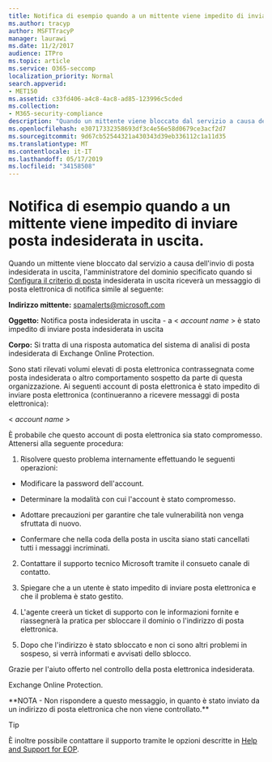 ```yaml
---
title: Notifica di esempio quando a un mittente viene impedito di inviare posta indesiderata in uscita.
ms.author: tracyp
author: MSFTTracyP
manager: laurawi
ms.date: 11/2/2017
audience: ITPro
ms.topic: article
ms.service: O365-seccomp
localization_priority: Normal
search.appverid:
- MET150
ms.assetid: c33fd406-a4c8-4ac8-ad85-123996c5cded
ms.collection:
- M365-security-compliance
description: "Quando un mittente viene bloccato dal servizio a causa dell'invio di posta indesiderata in uscita, l'amministratore del dominio specificato quando si configura il criterio di posta indesiderata in uscita riceverà un messaggio di posta elettronica di notifica simile al seguente:"
ms.openlocfilehash: e30717332358693df3c4e56e58d0679ce3acf2d7
ms.sourcegitcommit: 9d67cb52544321a430343d39eb336112c1a11d35
ms.translationtype: MT
ms.contentlocale: it-IT
ms.lasthandoff: 05/17/2019
ms.locfileid: "34158508"
---
```

# <a name="sample-notification-when-a-sender-is-blocked-sending-outbound-spam"></a>Notifica di esempio quando a un mittente viene impedito di inviare posta indesiderata in uscita.

Quando un mittente viene bloccato dal servizio a causa dell'invio di posta indesiderata in uscita, l'amministratore del dominio specificato quando si [Configura il criterio di posta](configure-the-outbound-spam-policy.md) indesiderata in uscita riceverà un messaggio di posta elettronica di notifica simile al seguente: 
  
 **Indirizzo mittente:** spamalerts@microsoft.com 
  
 **Oggetto:** Notifica posta indesiderata in uscita - a \<  *account name*  \> è stato impedito di inviare posta indesiderata in uscita 
  
 **Corpo:** Si tratta di una risposta automatica del sistema di analisi di posta indesiderata di Exchange Online Protection. 
  
Sono stati rilevati volumi elevati di posta elettronica contrassegnata come posta indesiderata o altro comportamento sospetto da parte di questa organizzazione. Ai seguenti account di posta elettronica è stato impedito di inviare posta elettronica (continueranno a ricevere messaggi di posta elettronica):
  
\< *account name*  \> 
  
È probabile che questo account di posta elettronica sia stato compromesso. Attenersi alla seguente procedura:
  
1. Risolvere questo problema internamente effettuando le seguenti operazioni:
    
  - Modificare la password dell'account.
    
  - Determinare la modalità con cui l'account è stato compromesso.
    
  - Adottare precauzioni per garantire che tale vulnerabilità non venga sfruttata di nuovo.
    
  - Confermare che nella coda della posta in uscita siano stati cancellati tutti i messaggi incriminati.
    
2. Contattare il supporto tecnico Microsoft tramite il consueto canale di contatto.
    
3. Spiegare che a un utente è stato impedito di inviare posta elettronica e che il problema è stato gestito.
    
4. L'agente creerà un ticket di supporto con le informazioni fornite e riassegnerà la pratica per sbloccare il dominio o l'indirizzo di posta elettronica.
    
5. Dopo che l'indirizzo è stato sbloccato e non ci sono altri problemi in sospeso, si verrà informati e avvisati dello sblocco.
    
Grazie per l'aiuto offerto nel controllo della posta elettronica indesiderata.
  
Exchange Online Protection.
  
\*\*NOTA - Non rispondere a questo messaggio, in quanto è stato inviato da un indirizzo di posta elettronica che non viene controllato.\*\*
  
> [!TIP]
> È inoltre possibile contattare il supporto tramite le opzioni descritte in [Help and Support for EOP](eop/help-and-support-for-eop.md). 
  

